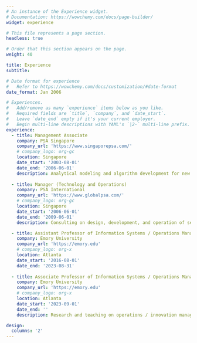 ```yaml
---
# An instance of the Experience widget.
# Documentation: https://wowchemy.com/docs/page-builder/
widget: experience

# This file represents a page section.
headless: true

# Order that this section appears on the page.
weight: 40

title: Experience
subtitle:

# Date format for experience
#   Refer to https://wowchemy.com/docs/customization/#date-format
date_format: Jan 2006

# Experiences.
#   Add/remove as many `experience` items below as you like.
#   Required fields are `title`, `company`, and `date_start`.
#   Leave `date_end` empty if it's your current employer.
#   Begin multi-line descriptions with YAML's `|2-` multi-line prefix.
experience:
  - title: Management Associate
    company: PSA Singapore
    company_url: 'https://www.singaporepsa.com/'
    # company_logo: org-gc
    location: Singapore
    date_start: '2003-08-01'
    date_end: '2006-06-01'
    description: Analytical modeling and algorithm development for new seaport operations
        
  - title: Manager (Technology and Operations)
    company: PSA International
    company_url: 'https://www.globalpsa.com/'
    # company_logo: org-gc
    location: Singapore
    date_start: '2006-06-01'
    date_end: '2009-06-01'
    description: Consulting on design, development, and operation of seaports

  - title: Assistant Professor of Information Systems / Operations Management
    company: Emory University
    company_url: 'https://emory.edu'
    # company_logo: org-x
    location: Atlanta
    date_start: '2016-08-01'
    date_end: '2023-08-31'
    
  - title: Associate Professor of Information Systems / Operations Management
    company: Emory University
    company_url: 'https://emory.edu'
    # company_logo: org-x
    location: Atlanta
    date_start: '2023-09-01'
    date_end: ''
    description: Research and teaching on operations / innovation management.

design:
  columns: '2'
---
```

